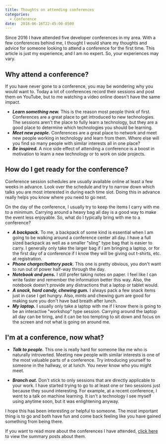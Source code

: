 ```yaml
---
title: Thoughts on attending conferences
categories: 
  - Conference 
date:  2018-06-16T22:45:00-0500
---
```


Since 2016 I have attended five developer conferences in my area.
With a few conferences behind me, I thought I would share my thoughts and advice for someone
looking to attend a conference for the first time. This article is just my experience, and I am
no expert. So, your experiences may vary. 

## Why attend a conference?

If you have never gone to a conference, you may be wondering why you would want to. Today a lot of
conferences record their sessions and post them on YouTube, but to me watching a video online doesn't
have the same impact. 

 * ***Learn something new.*** This is the reason most people think of first. Conferences are a 
   great place to get introduced to new technologies. The sessions aren't the place to fully learn 
   a technology, but they are a good place to determine which technologies you should be learning. 
 * ***Meet new people.*** Conferences are a great place to network and meet new people working
   in technology and learn from them. Where else will you find so many people with similar 
   interests all in one place?
 * ***Be inspired.*** A nice side effect of attending a conference is a boost in motivation to
   learn a new technology or to work on side projects. 

## How do I get ready for the conference?

Conference session schedules are usually available online at least a few weeks in advance. Look over
the schedule and try to narrow down which talks you are most interested in during each time slot. Doing this
in advance really helps you know where you need to go next.  

On the day of the conference, I usually try to keep the items I carry with me to a minimum. Carrying around
a heavy bag all day is a good way to make the event less enjoyable.  So, what do I typically bring with me
to a conference?

 * ***A backpack.*** To me, a backpack of some kind is essential when I am going to be walking around a conference
   center all day. I have a full sized backpack as well as a smaller "sling" type bag that is easier to carry. 
   I generally only take the larger bag if I am bringing a laptop, or for the first day of a conference if I 
   know they will be giving out t-shirts, etc. at registration. 
 * ***Phone charger/battery pack.*** This one is pretty obvious, you don't want to run out of power half-way 
   through the day.
 * ***Notebook and pens.*** I still prefer taking notes on paper. I feel like I can write faster and remember 
   the information better this way. Also, the notebook doesn't provide any distractions that a laptop or tablet 
   would. 
 * ***A snack, hard candy, chewing gum.*** I always pack a few snack items just in case I get hungry. Also,
   mints and chewing gum are good for making sure you don't have bad breath after lunch.
 * ***My laptop.*** I usually only take a laptop with me if I know there is going to be an interactive "workshop" 
   type session. Carrying around the laptop all day can be tiring, and it can be too tempting to sit down
   and focus on the screen and not what is going on around me.
    
## I'm at a conference, now what?

 * ***Talk to people.*** This one is really hard for someone like me who is naturally introverted. Meeting 
   new people with similar interests is one of the most valuable parts of a conference. Try introducing yourself
   to someone in the hallway, or at lunch. You never know who you might meet.
   
 * ***Branch out.*** Don't stick to only sessions that are directly applicable to your work.
   I have started trying to go to at least one or two sessions just because they sound interesting. 
   For example, at a recent conference, I went to a talk on machine learning. It isn't a
   technology I see myself using anytime soon, but it was enlightening anyway.
    

I hope this has been interesting or helpful to someone. The most important thing is to go and both have fun 
and come back feeling like you have gained something from being there.

If you want to read more about the conferences I have attended, [click here](https://michael.codes/categories/#conference)
to view the summary posts about them.
